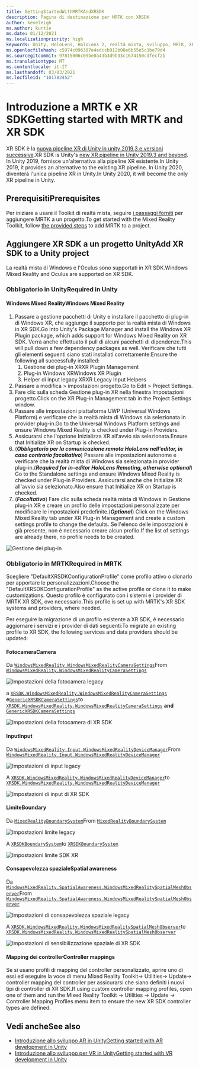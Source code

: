 ```yaml
---
title: GettingStartedWithMRTKAndXRSDK
description: Pagina di destinazione per MRTK con XRSDK
author: keveleigh
ms.author: kurtie
ms.date: 01/12/2021
ms.localizationpriority: high
keywords: Unity, HoloLens, HoloLens 2, realtà mista, sviluppo, MRTK, XRSDK,
ms.openlocfilehash: c5974c096307e4edccb912b08e6b55e5c1be79d4
ms.sourcegitcommit: 97815006c09be0a43b3d9b33c1674150cdfecf2b
ms.translationtype: MT
ms.contentlocale: it-IT
ms.lasthandoff: 03/03/2021
ms.locfileid: "101782452"
---
```

# <a name="getting-started-with-mrtk-and-xr-sdk"></a><span data-ttu-id="2d942-104">Introduzione a MRTK e XR SDK</span><span class="sxs-lookup"><span data-stu-id="2d942-104">Getting started with MRTK and XR SDK</span></span>

<span data-ttu-id="2d942-105">XR SDK è la [nuova pipeline XR di Unity in unity 2019,3 e versioni successive](https://blogs.unity3d.com/2020/01/24/unity-xr-platform-updates/).</span><span class="sxs-lookup"><span data-stu-id="2d942-105">XR SDK is Unity's [new XR pipeline in Unity 2019.3 and beyond](https://blogs.unity3d.com/2020/01/24/unity-xr-platform-updates/).</span></span> <span data-ttu-id="2d942-106">In Unity 2019, fornisce un'alternativa alla pipeline XR esistente.</span><span class="sxs-lookup"><span data-stu-id="2d942-106">In Unity 2019, it provides an alternative to the existing XR pipeline.</span></span> <span data-ttu-id="2d942-107">In Unity 2020, diventerà l'unica pipeline XR in Unity.</span><span class="sxs-lookup"><span data-stu-id="2d942-107">In Unity 2020, it will become the only XR pipeline in Unity.</span></span>

## <a name="prerequisites"></a><span data-ttu-id="2d942-108">Prerequisiti</span><span class="sxs-lookup"><span data-stu-id="2d942-108">Prerequisites</span></span>

<span data-ttu-id="2d942-109">Per iniziare a usare il Toolkit di realtà mista, seguire [i passaggi forniti](../WelcomeToMRTK.md) per aggiungere MRTK a un progetto.</span><span class="sxs-lookup"><span data-stu-id="2d942-109">To get started with the Mixed Reality Toolkit, follow [the provided steps](../WelcomeToMRTK.md) to add MRTK to a project.</span></span>

## <a name="add-xr-sdk-to-a-unity-project"></a><span data-ttu-id="2d942-110">Aggiungere XR SDK a un progetto Unity</span><span class="sxs-lookup"><span data-stu-id="2d942-110">Add XR SDK to a Unity project</span></span>

<span data-ttu-id="2d942-111">La realtà mista di Windows e l'Oculus sono supportati in XR SDK.</span><span class="sxs-lookup"><span data-stu-id="2d942-111">Windows Mixed Reality and Oculus are supported on XR SDK.</span></span>

### <a name="required-in-unity"></a><span data-ttu-id="2d942-112">Obbligatorio in Unity</span><span class="sxs-lookup"><span data-stu-id="2d942-112">Required in Unity</span></span>

#### <a name="windows-mixed-reality"></a><span data-ttu-id="2d942-113">Windows Mixed Reality</span><span class="sxs-lookup"><span data-stu-id="2d942-113">Windows Mixed Reality</span></span>

1. <span data-ttu-id="2d942-114">Passare a gestione pacchetti di Unity e installare il pacchetto di plug-in di Windows XR, che aggiunge il supporto per la realtà mista di Windows in XR SDK.</span><span class="sxs-lookup"><span data-stu-id="2d942-114">Go into Unity's Package Manager and install the Windows XR Plugin package, which adds support for Windows Mixed Reality on XR SDK.</span></span> <span data-ttu-id="2d942-115">Verrà anche effettuato il pull di alcuni pacchetti di dipendenze.</span><span class="sxs-lookup"><span data-stu-id="2d942-115">This will pull down a few dependency packages as well.</span></span> <span data-ttu-id="2d942-116">Verificare che tutti gli elementi seguenti siano stati installati correttamente:</span><span class="sxs-lookup"><span data-stu-id="2d942-116">Ensure the following all successfully installed:</span></span>
   1. <span data-ttu-id="2d942-117">Gestione dei plug-in XR</span><span class="sxs-lookup"><span data-stu-id="2d942-117">XR Plugin Management</span></span>
   1. <span data-ttu-id="2d942-118">Plug-in Windows XR</span><span class="sxs-lookup"><span data-stu-id="2d942-118">Windows XR Plugin</span></span>
   1. <span data-ttu-id="2d942-119">Helper di input legacy XR</span><span class="sxs-lookup"><span data-stu-id="2d942-119">XR Legacy Input Helpers</span></span>
1. <span data-ttu-id="2d942-120">Passare a modifica > impostazioni progetto.</span><span class="sxs-lookup"><span data-stu-id="2d942-120">Go to Edit > Project Settings.</span></span>
1. <span data-ttu-id="2d942-121">Fare clic sulla scheda Gestione plug-in XR nella finestra Impostazioni progetto.</span><span class="sxs-lookup"><span data-stu-id="2d942-121">Click on the XR Plug-in Management tab in the Project Settings window.</span></span>
1. <span data-ttu-id="2d942-122">Passare alle impostazioni piattaforma UWP (Universal Windows Platform) e verificare che la realtà mista di Windows sia selezionata in provider plug-in.</span><span class="sxs-lookup"><span data-stu-id="2d942-122">Go to the Universal Windows Platform settings and ensure Windows Mixed Reality is checked under Plug-in Providers.</span></span>
1. <span data-ttu-id="2d942-123">Assicurarsi che l'opzione Inizializza XR all'avvio sia selezionata.</span><span class="sxs-lookup"><span data-stu-id="2d942-123">Ensure that Initialize XR on Startup is checked.</span></span>
1. <span data-ttu-id="2d942-124">(**_Obbligatorio per la comunicazione remota HoloLens nell'editor, in caso contrario facoltativo_**) Passare alle impostazioni autonome e verificare che la realtà mista di Windows sia selezionata in provider plug-in.</span><span class="sxs-lookup"><span data-stu-id="2d942-124">(**_Required for in-editor HoloLens Remoting, otherwise optional_**) Go to the Standalone settings and ensure Windows Mixed Reality is checked under Plug-in Providers.</span></span> <span data-ttu-id="2d942-125">Assicurarsi anche che Initialize XR all'avvio sia selezionato.</span><span class="sxs-lookup"><span data-stu-id="2d942-125">Also ensure that Initialize XR on Startup is checked.</span></span>
1. <span data-ttu-id="2d942-126">(**_Facoltativo_**) Fare clic sulla scheda realtà mista di Windows in Gestione plug-in XR e creare un profilo delle impostazioni personalizzate per modificare le impostazioni predefinite.</span><span class="sxs-lookup"><span data-stu-id="2d942-126">(**_Optional_**) Click on the Windows Mixed Reality tab under XR Plug-in Management and create a custom settings profile to change the defaults.</span></span> <span data-ttu-id="2d942-127">Se l'elenco delle impostazioni è già presente, non è necessario creare alcun profilo.</span><span class="sxs-lookup"><span data-stu-id="2d942-127">If the list of settings are already there, no profile needs to be created.</span></span>

![Gestione dei plug-in](../features/Images/XRSDK/PluginManagement.png)

### <a name="required-in-mrtk"></a><span data-ttu-id="2d942-129">Obbligatorio in MRTK</span><span class="sxs-lookup"><span data-stu-id="2d942-129">Required in MRTK</span></span>

<span data-ttu-id="2d942-130">Scegliere "DefaultXRSDKConfigurationProfile" come profilo attivo o clonarlo per apportare le personalizzazioni.</span><span class="sxs-lookup"><span data-stu-id="2d942-130">Choose the "DefaultXRSDKConfigurationProfile" as the active profile or clone it to make customizations.</span></span> <span data-ttu-id="2d942-131">Questo profilo è configurato con i sistemi e i provider di MRTK XR SDK, ove necessario.</span><span class="sxs-lookup"><span data-stu-id="2d942-131">This profile is set up with MRTK's XR SDK systems and providers, where needed.</span></span>

<span data-ttu-id="2d942-132">Per eseguire la migrazione di un profilo esistente a XR SDK, è necessario aggiornare i servizi e i provider di dati seguenti:</span><span class="sxs-lookup"><span data-stu-id="2d942-132">To migrate an existing profile to XR SDK, the following services and data providers should be updated:</span></span>

#### <a name="camera"></a><span data-ttu-id="2d942-133">Fotocamera</span><span class="sxs-lookup"><span data-stu-id="2d942-133">Camera</span></span>

<span data-ttu-id="2d942-134">Da [`WindowsMixedReality.WindowsMixedRealityCameraSettings`](xref:Microsoft.MixedReality.Toolkit.WindowsMixedReality.WindowsMixedRealityCameraSettings)</span><span class="sxs-lookup"><span data-stu-id="2d942-134">From [`WindowsMixedReality.WindowsMixedRealityCameraSettings`](xref:Microsoft.MixedReality.Toolkit.WindowsMixedReality.WindowsMixedRealityCameraSettings)</span></span>

![Impostazioni della fotocamera legacy](../features/Images/XRSDK/CameraSystemLegacy.png)

<span data-ttu-id="2d942-136">a [`XRSDK.WindowsMixedReality.WindowsMixedRealityCameraSettings`](xref:Microsoft.MixedReality.Toolkit.XRSDK.WindowsMixedReality.WindowsMixedRealityCameraSettings) **e**[`GenericXRSDKCameraSettings`](xref:Microsoft.MixedReality.Toolkit.XRSDK.GenericXRSDKCameraSettings)</span><span class="sxs-lookup"><span data-stu-id="2d942-136">to [`XRSDK.WindowsMixedReality.WindowsMixedRealityCameraSettings`](xref:Microsoft.MixedReality.Toolkit.XRSDK.WindowsMixedReality.WindowsMixedRealityCameraSettings) **and** [`GenericXRSDKCameraSettings`](xref:Microsoft.MixedReality.Toolkit.XRSDK.GenericXRSDKCameraSettings)</span></span>

![Impostazioni della fotocamera di XR SDK](../features/Images/XRSDK/CameraSystemXRSDK.png)

#### <a name="input"></a><span data-ttu-id="2d942-138">Input</span><span class="sxs-lookup"><span data-stu-id="2d942-138">Input</span></span>

<span data-ttu-id="2d942-139">Da [`WindowsMixedReality.Input.WindowsMixedRealityDeviceManager`](xref:Microsoft.MixedReality.Toolkit.WindowsMixedReality.Input.WindowsMixedRealityDeviceManager)</span><span class="sxs-lookup"><span data-stu-id="2d942-139">From [`WindowsMixedReality.Input.WindowsMixedRealityDeviceManager`](xref:Microsoft.MixedReality.Toolkit.WindowsMixedReality.Input.WindowsMixedRealityDeviceManager)</span></span>

![Impostazioni di input legacy](../features/Images/XRSDK/InputSystemWMRLegacy.png)

<span data-ttu-id="2d942-141">A [`XRSDK.WindowsMixedReality.WindowsMixedRealityDeviceManager`](xref:Microsoft.MixedReality.Toolkit.XRSDK.WindowsMixedReality.WindowsMixedRealityDeviceManager)</span><span class="sxs-lookup"><span data-stu-id="2d942-141">to [`XRSDK.WindowsMixedReality.WindowsMixedRealityDeviceManager`](xref:Microsoft.MixedReality.Toolkit.XRSDK.WindowsMixedReality.WindowsMixedRealityDeviceManager)</span></span>

![Impostazioni di input di XR SDK](../features/Images/XRSDK/InputSystemWMRXRSDK.png)

#### <a name="boundary"></a><span data-ttu-id="2d942-143">Limite</span><span class="sxs-lookup"><span data-stu-id="2d942-143">Boundary</span></span>

<span data-ttu-id="2d942-144">Da [`MixedRealityBoundarySystem`](xref:Microsoft.MixedReality.Toolkit.Boundary.MixedRealityBoundarySystem)</span><span class="sxs-lookup"><span data-stu-id="2d942-144">From [`MixedRealityBoundarySystem`](xref:Microsoft.MixedReality.Toolkit.Boundary.MixedRealityBoundarySystem)</span></span>

![Impostazioni limite legacy](../features/Images/XRSDK/BoundarySystemLegacy.png)

<span data-ttu-id="2d942-146">A  [`XRSDKBoundarySystem`](xref:Microsoft.MixedReality.Toolkit.XRSDK.XRSDKBoundarySystem)</span><span class="sxs-lookup"><span data-stu-id="2d942-146">to  [`XRSDKBoundarySystem`](xref:Microsoft.MixedReality.Toolkit.XRSDK.XRSDKBoundarySystem)</span></span>

![Impostazioni limite SDK XR](../features/Images/XRSDK/BoundarySystemXRSDK.png)

#### <a name="spatial-awareness"></a><span data-ttu-id="2d942-148">Consapevolezza spaziale</span><span class="sxs-lookup"><span data-stu-id="2d942-148">Spatial awareness</span></span>

<span data-ttu-id="2d942-149">Da [`WindowsMixedReality.SpatialAwareness.WindowsMixedRealitySpatialMeshObserver`](xref:Microsoft.MixedReality.Toolkit.WindowsMixedReality.SpatialAwareness.WindowsMixedRealitySpatialMeshObserver)</span><span class="sxs-lookup"><span data-stu-id="2d942-149">From [`WindowsMixedReality.SpatialAwareness.WindowsMixedRealitySpatialMeshObserver`](xref:Microsoft.MixedReality.Toolkit.WindowsMixedReality.SpatialAwareness.WindowsMixedRealitySpatialMeshObserver)</span></span>

![Impostazioni di consapevolezza spaziale legacy](../features/Images/XRSDK/SpatialAwarenessLegacy.png)

<span data-ttu-id="2d942-151">A [`XRSDK.WindowsMixedReality.WindowsMixedRealitySpatialMeshObserver`](xref:Microsoft.MixedReality.Toolkit.XRSDK.WindowsMixedReality.WindowsMixedRealitySpatialMeshObserver)</span><span class="sxs-lookup"><span data-stu-id="2d942-151">to [`XRSDK.WindowsMixedReality.WindowsMixedRealitySpatialMeshObserver`](xref:Microsoft.MixedReality.Toolkit.XRSDK.WindowsMixedReality.WindowsMixedRealitySpatialMeshObserver)</span></span>

![Impostazioni di sensibilizzazione spaziale di XR SDK](../features/Images/XRSDK/SpatialAwarenessXRSDK.png)

#### <a name="controller-mappings"></a><span data-ttu-id="2d942-153">Mapping dei controller</span><span class="sxs-lookup"><span data-stu-id="2d942-153">Controller mappings</span></span>

<span data-ttu-id="2d942-154">Se si usano profili di mapping del controller personalizzato, aprire uno di essi ed eseguire la voce di menu Mixed Reality Toolkit-> Utilities-> Update-> controller mapping del controller per assicurarsi che siano definiti i nuovi tipi di controller di XR SDK.</span><span class="sxs-lookup"><span data-stu-id="2d942-154">If using custom controller mapping profiles, open one of them and run the Mixed Reality Toolkit -> Utilities -> Update -> Controller Mapping Profiles menu item to ensure the new XR SDK controller types are defined.</span></span>

## <a name="see-also"></a><span data-ttu-id="2d942-155">Vedi anche</span><span class="sxs-lookup"><span data-stu-id="2d942-155">See also</span></span>

* [<span data-ttu-id="2d942-156">Introduzione allo sviluppo AR in Unity</span><span class="sxs-lookup"><span data-stu-id="2d942-156">Getting started with AR development in Unity</span></span>](https://docs.unity3d.com/Manual/AROverview.html)
* [<span data-ttu-id="2d942-157">Introduzione allo sviluppo per VR in Unity</span><span class="sxs-lookup"><span data-stu-id="2d942-157">Getting started with VR development in Unity</span></span>](https://docs.unity3d.com/Manual/VROverview.html)
